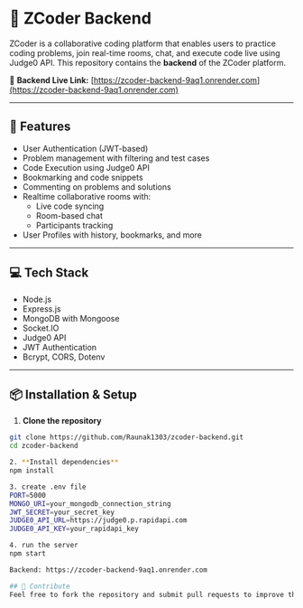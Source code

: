# 🧠 ZCoder Backend

ZCoder is a collaborative coding platform that enables users to practice coding problems, join real-time rooms, chat, and execute code live using Judge0 API. This repository contains the **backend** of the ZCoder platform.

🔗 **Backend Live Link:** [https://zcoder-backend-9aq1.onrender.com](https://zcoder-backend-9aq1.onrender.com)

---

## 🚀 Features

- User Authentication (JWT-based)
- Problem management with filtering and test cases
- Code Execution using Judge0 API
- Bookmarking and code snippets
- Commenting on problems and solutions
- Realtime collaborative rooms with:
  - Live code syncing
  - Room-based chat
  - Participants tracking
- User Profiles with history, bookmarks, and more

---

## 💻 Tech Stack

- Node.js
- Express.js
- MongoDB with Mongoose
- Socket.IO
- Judge0 API
- JWT Authentication
- Bcrypt, CORS, Dotenv

---

## 📦 Installation & Setup

1. **Clone the repository**
```bash
git clone https://github.com/Raunak1303/zcoder-backend.git
cd zcoder-backend

2. **Install dependencies**
npm install

3. create .env file
PORT=5000
MONGO_URI=your_mongodb_connection_string
JWT_SECRET=your_secret_key
JUDGE0_API_URL=https://judge0.p.rapidapi.com
JUDGE0_API_KEY=your_rapidapi_key

4. run the server
npm start

Backend: https://zcoder-backend-9aq1.onrender.com

## 🤝 Contribute
Feel free to fork the repository and submit pull requests to improve the project.



